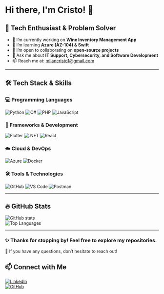 # Hi there, I'm Cristo! 👋
<!--START_SECTION:waka-->
<!--END_SECTION:waka-->
## 🚀 Tech Enthusiast & Problem Solver

- 🔭 I’m currently working on **Wine Inventory Management App**
- 🌱 I’m learning **Azure (AZ-104) & Swift**
- 👯 I’m open to collaborating on **open-source projects**
- 💬 Ask me about **IT Support, Cybersecurity, and Software Development**
- 📫 Reach me at: [milancristo1@gmail.com](mailto:milancristo1@gmail.com)

---

## 🛠 Tech Stack & Skills

### 💻 **Programming Languages**
![Python](https://img.shields.io/badge/Python-3776AB?style=flat&logo=python&logoColor=white)
![C#](https://img.shields.io/badge/C%23-239120?style=flat&logo=c-sharp&logoColor=white)
![PHP](https://img.shields.io/badge/PHP-777BB4?style=flat&logo=php&logoColor=white)
![JavaScript](https://img.shields.io/badge/JavaScript-F7DF1E?style=flat&logo=javascript&logoColor=black)

### 📱 **Frameworks & Development**
![Flutter](https://img.shields.io/badge/Flutter-02569B?style=flat&logo=flutter&logoColor=white)
![.NET](https://img.shields.io/badge/.NET-512BD4?style=flat&logo=dotnet&logoColor=white)
![React](https://img.shields.io/badge/React-61DAFB?style=flat&logo=react&logoColor=black)

### ☁️ **Cloud & DevOps**
![Azure](https://img.shields.io/badge/Azure-0078D4?style=flat&logo=microsoft-azure&logoColor=white)
![Docker](https://img.shields.io/badge/Docker-2496ED?style=flat&logo=docker&logoColor=white)

### 🛠 **Tools & Technologies**
![GitHub](https://img.shields.io/badge/GitHub-181717?style=flat&logo=github&logoColor=white)
![VS Code](https://img.shields.io/badge/VS_Code-007ACC?style=flat&logo=visual-studio-code&logoColor=white)
![Postman](https://img.shields.io/badge/Postman-FF6C37?style=flat&logo=postman&logoColor=white)

---

## 🔥 GitHub Stats
![GitHub stats](https://github-readme-stats.vercel.app/api?username=milancristo&show_icons=true&theme=tokyonight)  
![Top Languages](https://github-readme-stats.vercel.app/api/top-langs/?username=milancristo&layout=compact&theme=tokyonight)

---

### ✨ Thanks for stopping by! Feel free to explore my repositories. 
🙌 If you have any questions, don’t hesitate to reach out!

## 📫 Connect with Me  
[![LinkedIn](https://img.shields.io/badge/LinkedIn-Profile-blue?style=flat-square&logo=linkedin)](https://www.linkedin.com/in/milan-cristo-koutrogiannios/)  
[![GitHub](https://img.shields.io/badge/GitHub-Profile-black?style=flat-square&logo=github)](https://github.com/milancristo)
